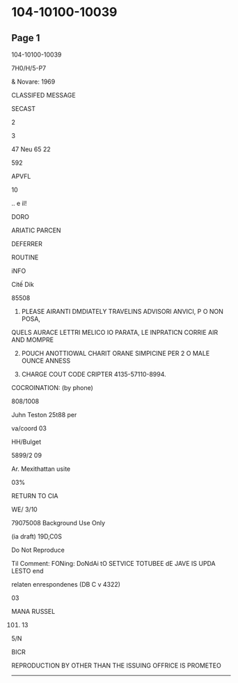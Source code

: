 # 104-10100-10039

## Page 1

104-10100-10039

7H0/H/5-P7

& Novare: 1969

CLASSIFED MESSAGE

SECAST

2

3

47 Neu 65 22

592

APVFL

10

.. e il!

DORO

ARIATIC PARCEN

DEFERRER

ROUTINE

iNFO

Citế Dik

85508

1. PLEASE AIRANTI DMDIATELY TRAVELINS ADVISORI ANVICI, P O NON POSA,

QUELS AURACE LETTRI MELICO IO PARATA, LE INPRATICN CORRIE AIR AND MOMPRE

2. POUCH ANOTTIOWAL CHARIT ORANE SIMPICINE PER 2 O MALE OUNCE ANNESS

3. CHARGE COUT CODE CRIPTER 4135-57110-8994.

COCROINATION: (by phone)

808/1008

Juhn Teston 25t88 per

va/coord 03

HH/Bulget

5899/2 09

Ar. Mexithattan usite

03%

RETURN TO CIA

WE/ 3/10

79075008 Background Use Only

(ia draft) 19D,C0S

Do Not Reproduce

Til Comment: FONing: DoNdAi tO SETVICE TOTUBEE dE JAVE IS UPDA LESTO end

relaten enrespondenes (DB C v 4322)

03

MANA RUSSEL

101. 13

5/N

BICR

REPRODUCTION BY OTHER THAN THE ISSUING OFFRICE IS PROMETEO

---

